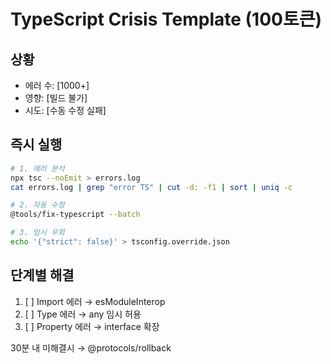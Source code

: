 # TypeScript Crisis Template (100토큰)

## 상황
- 에러 수: [1000+]
- 영향: [빌드 불가]
- 시도: [수동 수정 실패]

## 즉시 실행
```bash
# 1. 에러 분석
npx tsc --noEmit > errors.log
cat errors.log | grep "error TS" | cut -d: -f1 | sort | uniq -c

# 2. 자동 수정
@tools/fix-typescript --batch

# 3. 임시 우회
echo '{"strict": false}' > tsconfig.override.json
```

## 단계별 해결
1. [ ] Import 에러 → esModuleInterop
2. [ ] Type 에러 → any 임시 허용
3. [ ] Property 에러 → interface 확장

30분 내 미해결시 → @protocols/rollback